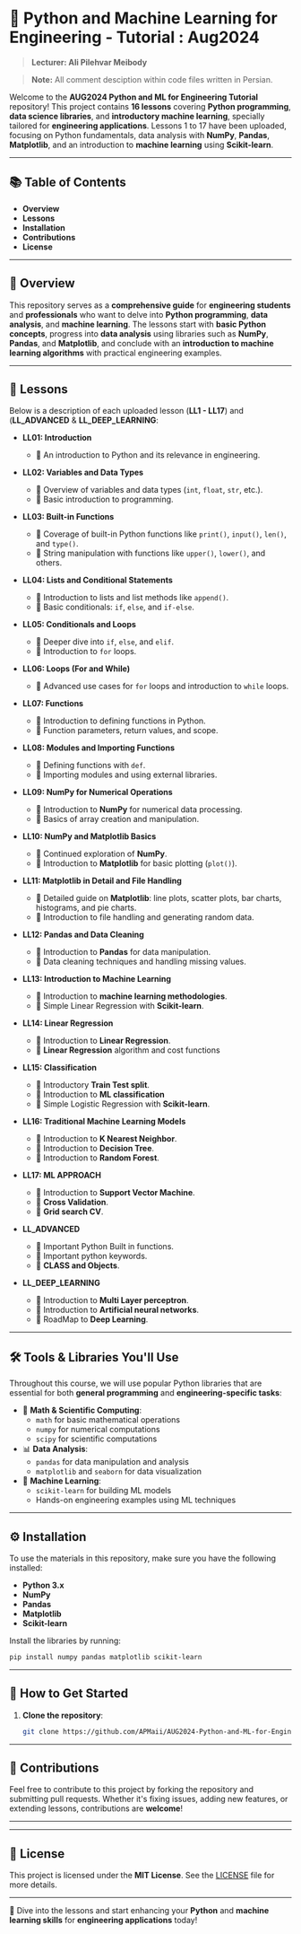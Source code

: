 
# 🐍 **Python and Machine Learning for Engineering - Tutorial : Aug2024**
> **Lecturer: Ali Pilehvar Meibody** 

> **Note:** All comment desciption within code files written in Persian.

Welcome to the **AUG2024 Python and ML for Engineering Tutorial** repository! This project contains **16 lessons** covering **Python programming**, **data science libraries**, and **introductory machine learning**, specially tailored for **engineering applications**. Lessons 1 to 17 have been uploaded, focusing on Python fundamentals, data analysis with **NumPy**, **Pandas**, **Matplotlib**, and an introduction to **machine learning** using **Scikit-learn**.

---

## 📚 **Table of Contents**

- **Overview**
- **Lessons**
- **Installation**
- **Contributions**
- **License**

---

## 📝 **Overview**

This repository serves as a **comprehensive guide** for **engineering students** and **professionals** who want to delve into **Python programming**, **data analysis**, and **machine learning**. The lessons start with **basic Python concepts**, progress into **data analysis** using libraries such as **NumPy**, **Pandas**, and **Matplotlib**, and conclude with an **introduction to machine learning algorithms** with practical engineering examples.

---
## 📖 **Lessons**

Below is a description of each uploaded lesson (**LL1 - LL17**) and (**LL_ADVANCED** & **LL_DEEP_LEARNING**:

- **LL01: Introduction**
  - 🔹 An introduction to Python and its relevance in engineering.

- **LL02: Variables and Data Types**
  - 🔹 Overview of variables and data types (`int`, `float`, `str`, etc.).
  - 🔹 Basic introduction to programming.

- **LL03: Built-in Functions**
  - 🔹 Coverage of built-in Python functions like `print()`, `input()`, `len()`, and `type()`.
  - 🔹 String manipulation with functions like `upper()`, `lower()`, and others.

- **LL04: Lists and Conditional Statements**
  - 🔹 Introduction to lists and list methods like `append()`.
  - 🔹 Basic conditionals: `if`, `else`, and `if-else`.

- **LL05: Conditionals and Loops**
  - 🔹 Deeper dive into `if`, `else`, and `elif`.
  - 🔹 Introduction to `for` loops.

- **LL06: Loops (For and While)**
  - 🔹 Advanced use cases for `for` loops and introduction to `while` loops.

- **LL07: Functions**
  - 🔹 Introduction to defining functions in Python.
  - 🔹 Function parameters, return values, and scope.

- **LL08: Modules and Importing Functions**
  - 🔹 Defining functions with `def`.
  - 🔹 Importing modules and using external libraries.

- **LL09: NumPy for Numerical Operations**
  - 🔹 Introduction to **NumPy** for numerical data processing.
  - 🔹 Basics of array creation and manipulation.

- **LL10: NumPy and Matplotlib Basics**
  - 🔹 Continued exploration of **NumPy**.
  - 🔹 Introduction to **Matplotlib** for basic plotting (`plot()`).

- **LL11: Matplotlib in Detail and File Handling**
  - 🔹 Detailed guide on **Matplotlib**: line plots, scatter plots, bar charts, histograms, and pie charts.
  - 🔹 Introduction to file handling and generating random data.

- **LL12: Pandas and Data Cleaning**
  - 🔹 Introduction to **Pandas** for data manipulation.
  - 🔹 Data cleaning techniques and handling missing values.

- **LL13: Introduction to Machine Learning**
  - 🔹 Introduction to **machine learning methodologies**.
  - 🔹 Simple Linear Regression with **Scikit-learn**.
    
- **LL14: Linear Regression**
  - 🔹 Introduction to **Linear Regression**.
  - 🔹 **Linear Regression** algorithm and cost functions
    
- **LL15: Classification**
  - 🔹 Introductory **Train Test split**.
  - 🔹 Introduction to **ML classification**
  - 🔹 Simple Logistic Regression with **Scikit-learn**.
    
- **LL16: Traditional Machine Learning Models**
  - 🔹 Introduction to **K Nearest Neighbor**.
  - 🔹 Introduction to **Decision Tree**.
  - 🔹 Introduction to **Random Forest**.
    
- **LL17: ML APPROACH**
  - 🔹 Introduction to **Support Vector Machine**.
  - 🔹 **Cross Validation**.
  - 🔹 **Grid search CV**.
 
- **LL_ADVANCED**
  - 🔹 Important Python Built in functions.
  - 🔹 Important python keywords.
  - 🔹 **CLASS and Objects**.
    
- **LL_DEEP_LEARNING**
  - 🔹 Introduction to **Multi Layer perceptron**.
  - 🔹 Introduction to **Artificial neural networks**.
  - 🔹 RoadMap to **Deep Learning**.
 

---

## 🛠️ **Tools & Libraries You'll Use**

Throughout this course, we will use popular Python libraries that are essential for both **general programming** and **engineering-specific tasks**:

- 🧮 **Math & Scientific Computing**:
  - `math` for basic mathematical operations
  - `numpy` for numerical computations
  - `scipy` for scientific computations
- 📊 **Data Analysis**:
  - `pandas` for data manipulation and analysis
  - `matplotlib` and `seaborn` for data visualization
- 🤖 **Machine Learning**:
  - `scikit-learn` for building ML models
  - Hands-on engineering examples using ML techniques

---

## ⚙️ **Installation**

To use the materials in this repository, make sure you have the following installed:

- **Python 3.x**
- **NumPy**
- **Pandas**
- **Matplotlib**
- **Scikit-learn**

Install the libraries by running:

```bash
pip install numpy pandas matplotlib scikit-learn
```
---


## 💾 **How to Get Started**

1. **Clone the repository**:
   ```bash
   git clone https://github.com/APMaii/AUG2024-Python-and-ML-for-Engineering-Tutorial.git
---


## 🤝 **Contributions**

Feel free to contribute to this project by forking the repository and submitting pull requests. Whether it's fixing issues, adding new features, or extending lessons, contributions are **welcome**!

---

---

## 📄 **License**

This project is licensed under the **MIT License**. See the [LICENSE](LICENSE) file for more details.

---

🚀 Dive into the lessons and start enhancing your **Python** and **machine learning skills** for **engineering applications** today!

